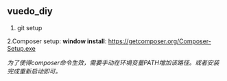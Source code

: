 ## vuedo_diy ##

1. git setup

2.Composer setup: 
  **window install**:  https://getcomposer.org/Composer-Setup.exe
  
  *为了使得composer命令生效，需要手动在环境变量PATH增加该路径。或者安装完成重新启动即可。*
  
  
  

